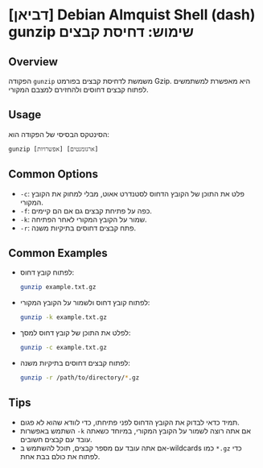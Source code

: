 # [דביאן] Debian Almquist Shell (dash) gunzip שימוש: דחיסת קבצים

## Overview
הפקודה `gunzip` משמשת לדחיסת קבצים בפורמט Gzip. היא מאפשרת למשתמשים לפתוח קבצים דחוסים ולהחזירם למצבם המקורי.

## Usage
הסינטקס הבסיסי של הפקודה הוא:
```
gunzip [אפשרויות] [ארגומנטים]
```

## Common Options
- `-c`: פלט את התוכן של הקובץ הדחוס לסטנדרט אאוט, מבלי למחוק את הקובץ המקורי.
- `-f`: כפה על פתיחת קבצים גם אם הם קיימים.
- `-k`: שמור על הקובץ המקורי לאחר הפתיחה.
- `-r`: פתח קבצים דחוסים בתיקיות משנה.

## Common Examples
- לפתוח קובץ דחוס:
  ```bash
  gunzip example.txt.gz
  ```

- לפתוח קובץ דחוס ולשמור על הקובץ המקורי:
  ```bash
  gunzip -k example.txt.gz
  ```

- לפלט את התוכן של קובץ דחוס למסך:
  ```bash
  gunzip -c example.txt.gz
  ```

- לפתוח קבצים דחוסים בתיקיות משנה:
  ```bash
  gunzip -r /path/to/directory/*.gz
  ```

## Tips
- תמיד כדאי לבדוק את הקובץ הדחוס לפני פתיחתו, כדי לוודא שהוא לא פגום.
- השתמש באפשרות `-k` אם אתה רוצה לשמור על הקובץ המקורי, במיוחד כשאתה עובד עם קבצים חשובים.
- אם אתה עובד עם מספר קבצים, תוכל להשתמש ב-wildcards כמו `*.gz` כדי לפתוח את כולם בבת אחת.
